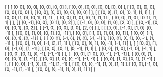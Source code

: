 [
        [
          [
            [0, 0],
            [0, 0],
            [0, 0],
            [0, 0]
          ],
          [
            [0, 0],
            [0, 0],
            [0, 0],
            [0, 0]
          ],
          [
            [0, 0],
            [0, 0],
            [0, 0],
            [0, 0]
          ],
          [
            [0, 0],
            [0, 0],
            [0, 0],
            [0, 0]
          ]
        ],
        [
          [
            [0, 0],
            [1, 0],
            [0, 1],
            [1, 1]
          ],
          [
            [0, 0],
            [1, 0],
            [0, 1],
            [1, 1]
          ],
          [
            [0, 0],
            [1, 0],
            [0, 1],
            [1, 1]
          ],
          [
            [0, 0],
            [1, 0],
            [0, 1],
            [1, 1]
          ]
        ],
        [
          [
            [0, -1],
            [0, 0],
            [0, 1],
            [0, 2]
          ],
          [
            [-1, 0],
            [0, 0],
            [1, 0],
            [2, 0]
          ],
          [
            [0, -1],
            [0, 0],
            [0, 1],
            [0, 2]
          ],
          [
            [-1, 0],
            [0, 0],
            [1, 0],
            [2, 0]
          ]
        ],
        [
          [
            [0, 0],
            [-1, 0],
            [1, 0],
            [0, -1]
          ],
          [
            [0, 0],
            [1, 0],
            [0, 1],
            [0, -1]
          ],
          [
            [0, 0],
            [-1, 0],
            [1, 0],
            [0, 1]
          ],
          [
            [0, 0],
            [-1, 0],
            [0, 1],
            [0, -1]
          ]
        ],
        [
          [
            [0, 0],
            [-1, 0],
            [1, 0],
            [-1, -1]
          ],
          [
            [0, 0],
            [0, 1],
            [0, -1],
            [1, -1]
          ],
          [
            [0, 0],
            [1, 0],
            [-1, 0],
            [1, 1]
          ],
          [
            [0, 0],
            [0, 1],
            [0, -1],
            [-1, 1]
          ]
        ],
        [
          [
            [0, 0],
            [1, 0],
            [-1, 0],
            [1, -1]
          ],
          [
            [0, 0],
            [0, 1],
            [0, -1],
            [1, 1]
          ],
          [
            [0, 0],
            [1, 0],
            [-1, 0],
            [-1, 1]
          ],
          [
            [0, 0],
            [0, 1],
            [0, -1],
            [-1, -1]
          ]
        ],
        [
          [
            [0, 0],
            [1, 0],
            [0, -1],
            [-1, -1]
          ],
          [
            [0, 0],
            [1, 0],
            [0, 1],
            [1, -1]
          ],
          [
            [0, 0],
            [1, 0],
            [0, -1],
            [-1, -1]
          ],
          [
            [0, 0],
            [1, 0],
            [0, 1],
            [1, -1]
          ]
        ],
        [
          [
            [0, 0],
            [-1, 0],
            [0, -1],
            [1, -1]
          ],
          [
            [0, 0],
            [0, -1],
            [1, 0],
            [1, 1]
          ],
          [
            [0, 0],
            [-1, 0],
            [0, -1],
            [1, -1]
          ],
          [
            [0, 0],
            [0, -1],
            [1, 0],
            [1, 1]
          ]
        ]
      ]
